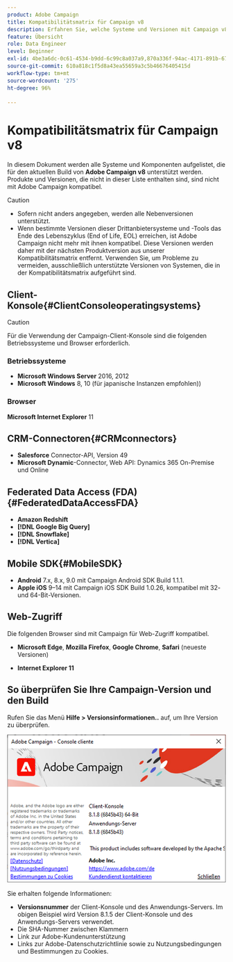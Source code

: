 ```yaml
---
product: Adobe Campaign
title: Kompatibilitätsmatrix für Campaign v8
description: Erfahren Sie, welche Systeme und Versionen mit Campaign v8 kompatibel sind
feature: Übersicht
role: Data Engineer
level: Beginner
exl-id: 4be3a6dc-0c61-4534-b9dd-6c99c8a037a9,870a336f-94ac-4171-891b-67614feef6ef,bebdd930-c7f6-4629-a489-3c704b33f058,d493e613-eb61-43b1-9c6d-1bd881af0734
source-git-commit: 610a818c1f5d8a43ea55659a3c5b46676405415d
workflow-type: tm+mt
source-wordcount: '275'
ht-degree: 96%

---
```


# Kompatibilitätsmatrix für Campaign v8

In diesem Dokument werden alle Systeme und Komponenten aufgelistet, die für den aktuellen Build von **Adobe Campaign v8** unterstützt werden. Produkte und Versionen, die nicht in dieser Liste enthalten sind, sind nicht mit Adobe Campaign kompatibel.

>[!CAUTION]
>
>* Sofern nicht anders angegeben, werden alle Nebenversionen unterstützt.
>* Wenn bestimmte Versionen dieser Drittanbietersysteme und -Tools das Ende des Lebenszyklus (End of Life, EOL) erreichen, ist Adobe Campaign nicht mehr mit ihnen kompatibel. Diese Versionen werden daher mit der nächsten Produktversion aus unserer Kompatibilitätsmatrix entfernt. Verwenden Sie, um Probleme zu vermeiden, ausschließlich unterstützte Versionen von Systemen, die in der Kompatibilitätsmatrix aufgeführt sind.


## Client-Konsole{#ClientConsoleoperatingsystems}

>[!CAUTION]
>
> Für die Verwendung der Campaign-Client-Konsole sind die folgenden Betriebssysteme und Browser erforderlich.

### Betriebssysteme

* **Microsoft Windows Server** 2016, 2012
* **Microsoft Windows** 8, 10 (für japanische Instanzen empfohlen))

### Browser

**Microsoft Internet Explorer** 11

## CRM-Connectoren{#CRMconnectors}

* **Salesforce** Connector-API, Version 49
* **Microsoft Dynamic**-Connector, Web API: Dynamics 365 On-Premise und Online

## Federated Data Access (FDA){#FederatedDataAccessFDA}

* **Amazon Redshift**
* **[!DNL Google Big Query]**
* **[!DNL Snowflake]**
* **[!DNL Vertica]**

## Mobile SDK{#MobileSDK}

* **Android** 7.x, 8.x, 9.0 mit Campaign Android SDK Build 1.1.1.
* **Apple iOS** 9–14 mit Campaign iOS SDK Build 1.0.26, kompatibel mit 32- und 64-Bit-Versionen.

## Web-Zugriff

Die folgenden Browser sind mit Campaign für Web-Zugriff kompatibel.

* **Microsoft Edge**, **Mozilla Firefox**, **Google Chrome**, **Safari** (neueste Versionen)

* **Internet Explorer 11**

## So überprüfen Sie Ihre Campaign-Version  und den Build

Rufen Sie das Menü **Hilfe > Versionsinformationen..** auf, um Ihre Version zu überprüfen.

![](assets/ac-version.png)

Sie erhalten folgende Informationen:

* **Versionsnummer** der Client-Konsole und des Anwendungs-Servers. Im obigen Beispiel wird Version 8.1.5 der Client-Konsole und des Anwendungs-Servers verwendet.
* Die SHA-Nummer zwischen Klammern
* Link zur Adobe-Kundenunterstützung
* Links zur Adobe-Datenschutzrichtlinie sowie zu Nutzungsbedingungen und Bestimmungen zu Cookies.

